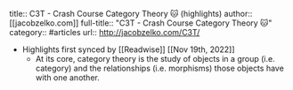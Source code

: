 title:: C3T - Crash Course Category Theory 🐱 (highlights)
author:: [[jacobzelko.com]]
full-title:: "C3T - Crash Course Category Theory 🐱"
category:: #articles
url:: http://jacobzelko.com/C3T/

- Highlights first synced by [[Readwise]] [[Nov 19th, 2022]]
	- At its core, category theory is the study of objects in a group (i.e. category) and the relationships (i.e. morphisms) those objects have with one another.